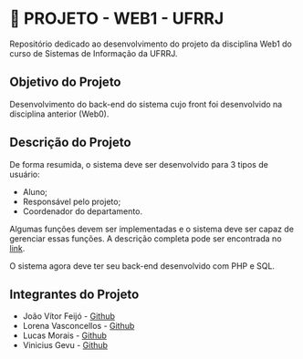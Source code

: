 # 👾 PROJETO - WEB1 - UFRRJ

Repositório dedicado ao desenvolvimento do projeto da disciplina Web1 do curso de Sistemas de Informação da UFRRJ.

## Objetivo do Projeto

Desenvolvimento do back-end do sistema cujo front foi desenvolvido na disciplina anterior (Web0). 

## Descrição do Projeto

De forma resumida, o sistema deve ser desenvolvido para 3 tipos de usuário:

- Aluno;
- Responsável pelo projeto;
- Coordenador do departamento.

Algumas funções devem ser implementadas e o sistema deve ser capaz de gerenciar essas funções. 
A descrição completa pode ser encontrada no [link](https://docs.google.com/document/d/1z4RnxCUR_k_qC91TuY2AIhOSi_KR70YD7cM0S4OiD_c/edit).

O sistema agora deve ter seu back-end desenvolvido com PHP e SQL.

## Integrantes do Projeto

- João Vítor Feijó - [Github](https://github.com/feijoeu)
- Lorena Vasconcellos - [Github](https://github.com/lorenaVOM)
- Lucas Morais - [Github](https://github.com/LucasMVC)
- Vinicius Gevu - [Github](https://github.com/Gevu)
